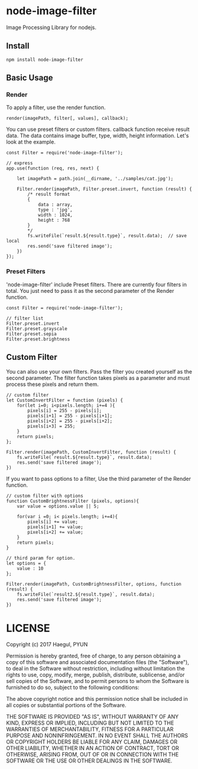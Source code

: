 # node-image-filter
Image Processing Library for nodejs.

## Install
```
npm install node-image-filter
```

## Basic Usage
### Render
To apply a filter, use the render function.
```
render(imagePath, filter[, values], callback);
```
You can use preset filters or custom filters. callback function receive result data. The data contains image buffer, type, width, height information.
Let's look at the example.

```
const Filter = require('node-image-filter');

// express
app.use(function (req, res, next) {

    let imagePath = path.join(__dirname, '../samples/cat.jpg');

    Filter.render(imagePath, Filter.preset.invert, function (result) {
        /* result format
        {
            data : array,
            type : 'jpg',
            width : 1024,
            height : 768
        }
        */
        fs.writeFile(`result.${result.type}`, result.data);  // save local
        res.send('save filtered image');
    })
});
```

### Preset Filters
'node-image-filter' include Preset filters. There are currently four filters in total.
You just need to pass it as the second parameter of the Render function.
```
const Filter = require('node-image-filter');

// filter list
Filter.preset.invert
Filter.preset.grayscale
Filter.preset.sepia
Filter.preset.brightness
```

## Custom Filter
You can also use your own filters. Pass the filter you created yourself as the second parameter.
The filter function takes pixels as a parameter and must process these pixels and return them.

```
// custom filter
let CustomInvertFilter = function (pixels) {
    for(let i=0; i<pixels.length; i+=4 ){
        pixels[i] = 255 - pixels[i];
        pixels[i+1] = 255 - pixels[i+1];
        pixels[i+2] = 255 - pixels[i+2];
        pixels[i+3] = 255;
    }
    return pixels;
};

Filter.render(imagePath, CustomInvertFilter, function (result) {
    fs.writeFile(`result.${result.type}`, result.data);
    res.send('save filtered image');
})
```

If you want to pass options to a filter, Use the third parameter of the Render function.

```
// custom filter with options
function CustomBrightnessFilter (pixels, options){
    var value = options.value || 5;

    for(var i =0; i< pixels.length; i+=4){
        pixels[i] += value;
        pixels[i+1] += value;
        pixels[i+2] += value;
    }
    return pixels;
}

// third param for option.
let options = {
    value : 10
};

Filter.render(imagePath, CustomBrightnessFilter, options, function (result) {
    fs.writeFile(`result2.${result.type}`, result.data);
    res.send('save filtered image');
})
```

# LICENSE

Copyright (c) 2017 Haegul, PYUN  

Permission is hereby granted, free of charge, to any person
obtaining a copy of this software and associated documentation
files (the "Software"), to deal in the Software without
restriction, including without limitation the rights to use,
copy, modify, merge, publish, distribute, sublicense, and/or sell
copies of the Software, and to permit persons to whom the
Software is furnished to do so, subject to the following
conditions:

The above copyright notice and this permission notice shall be
included in all copies or substantial portions of the Software.

THE SOFTWARE IS PROVIDED "AS IS", WITHOUT WARRANTY OF ANY KIND,
EXPRESS OR IMPLIED, INCLUDING BUT NOT LIMITED TO THE WARRANTIES
OF MERCHANTABILITY, FITNESS FOR A PARTICULAR PURPOSE AND
NONINFRINGEMENT. IN NO EVENT SHALL THE AUTHORS OR COPYRIGHT
HOLDERS BE LIABLE FOR ANY CLAIM, DAMAGES OR OTHER LIABILITY,
WHETHER IN AN ACTION OF CONTRACT, TORT OR OTHERWISE, ARISING
FROM, OUT OF OR IN CONNECTION WITH THE SOFTWARE OR THE USE OR
OTHER DEALINGS IN THE SOFTWARE.